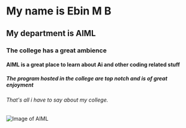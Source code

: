 # My name is Ebin M B
## My department is AIML
### The college has a great ambience
#### AIML is a great place to learn about Ai and other coding related stuff
##### The program hosted in the college are top notch and is of great enjoyment
###### That's all i  have to say about my college.

![Image of AIML](https://www.tutorialspoint.com/aiml/images/aiml.jpg)
